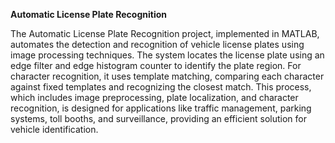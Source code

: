 **Automatic License Plate Recognition**

The Automatic License Plate Recognition project, implemented in MATLAB, automates the detection and recognition of vehicle license plates using image processing techniques. The system locates the license plate using an edge filter and edge histogram counter to identify the plate region. For character recognition, it uses template matching, comparing each character against fixed templates and recognizing the closest match. This process, which includes image preprocessing, plate localization, and character recognition, is designed for applications like traffic management, parking systems, toll booths, and surveillance, providing an efficient solution for vehicle identification.
